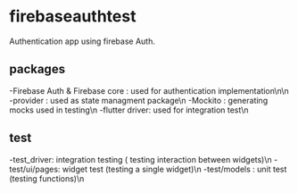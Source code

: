 # firebaseauthtest

Authentication app using firebase Auth. 

## packages

-Firebase Auth & Firebase core : used for authentication implementation\n\n
-provider : used as state managment package\n
-Mockito : generating mocks used in testing\n
-flutter driver: used for integration test\n

## test

-test_driver: integration testing ( testing interaction between widgets)\n
-test/ui/pages: widget test (testing a single widget)\n
-test/models : unit test (testing functions)\n




